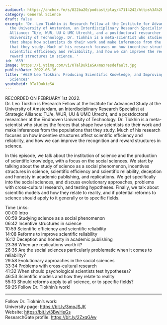 ```yaml
---
audiourl: https://anchor.fm/s/822ba20/podcast/play/47114242/https%3A%2F%2Fd3ctxlq1ktw2nl.cloudfront.net%2Fstaging%2F2022-1-3%2Ff7e107aa-bc9c-195c-d823-4993819d89c9.m4a
category: General Science
draft: false
excerpt: 'Dr. Leo Tiokhin is Research Fellow at the Institute for Advanced Study at
  the University of Amsterdam, an Interdisciplinary Research Specialist at Strategic
  Alliance: TU/e, WUR, UU & UMC Utrecht, and a postdoctoral researcher at the Eindhoven
  University of Technology. Dr. Tiokhin is a meta-scientist who studies the forces
  that shape how scientists do their work and make inferences from the populations
  that they study. Much of his research focuses on how incentive structures affect
  scientific efficiency and reliability, and how we can improve the recognition and
  reward structures in science. '
id: '639'
image: https://i.ytimg.com/vi/0TalDukieSA/maxresdefault.jpg
publishDate: 2022-06-16
title: '#639 Leo Tiokhin: Producing Scientific Knowledge, and Improving the Social
  Sciences'
youtubeid: 0TalDukieSA
---
```

<div class="timelinks">

RECORDED ON FEBRUARY 1st 2022.  
Dr. Leo Tiokhin is Research Fellow at the Institute for Advanced Study at the University of Amsterdam, an Interdisciplinary Research Specialist at Strategic Alliance: TU/e, WUR, UU & UMC Utrecht, and a postdoctoral researcher at the Eindhoven University of Technology. Dr. Tiokhin is a meta-scientist who studies the forces that shape how scientists do their work and make inferences from the populations that they study. Much of his research focuses on how incentive structures affect scientific efficiency and reliability, and how we can improve the recognition and reward structures in science. 

In this episode, we talk about the institution of science and the production of scientific knowledge, with a focus on the social sciences. We start by talking about the study of science as a social phenomenon, incentives structures in science, scientific efficiency and scientific reliability, deception and honesty in academic publishing, and replications. We get specifically into the social sciences, and discuss evolutionary approaches, problems with cross-cultural research, and testing hypotheses. Finally, we talk about scientific models and how they relate to reality, and if potential reforms to science should apply to it generally or to specific fields.

Time Links:  
<time>00:00</time> Intro  
<time>00:59</time> Studying science as a social phenomenon  
<time>06:42</time> Incentive structures in science  
<time>10:59</time> Scientific efficiency and scientific reliability  
<time>14:08</time> Reforms to improve scientific reliability  
<time>16:12</time> Deception and honesty in academic publishing  
<time>23:36</time> When are replications worth it?  
<time>26:35</time> Are the social sciences particularly problematic when it comes to reliability?  
<time>29:58</time> Evolutionary approaches in the social sciences  
<time>33:34</time> Problems with cross-cultural research  
<time>41:32</time> When should psychological scientists test hypotheses?  
<time>46:53</time> Scientific models and how they relate to reality  
<time>55:13</time> Should reforms apply to all science, or to specific fields?  
<time>59:25</time> Follow Dr. Tiokhin’s work!

---

Follow Dr. Tiokhin’s work:  
University page: https://bit.ly/3mpJSJK  
Website: https://bit.ly/3BwHeGs  
ResearchGate profile: https://bit.ly/2ZxqGAw
</div>

